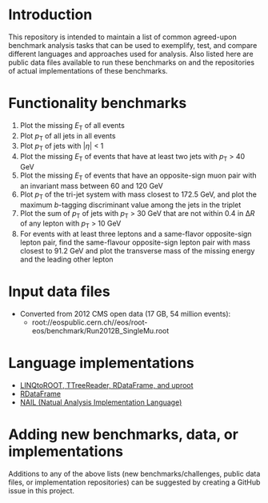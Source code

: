 Introduction
============
This repository is intended to maintain a list of common agreed-upon benchmark analysis tasks that can be used to exemplify, test, and compare different languages and approaches used for analysis. Also listed here are public data files available to run these benchmarks on and the repositories of actual implementations of these benchmarks.

Functionality benchmarks
========================

1. Plot the missing <i>E</i><sub>T</sub> of all events
1. Plot <i>p</i><sub>T</sub> of all jets in all events
1. Plot <i>p</i><sub>T</sub> of jets with |<i>η</i>| < 1
1. Plot the missing <i>E</i><sub>T</sub> of events that have at least two jets with <i>p</i><sub>T</sub> > 40 GeV
1. Plot the missing <i>E</i><sub>T</sub> of events that have an opposite-sign muon pair with an invariant mass between 60 and 120 GeV
1. Plot <i>p</i><sub>T</sub> of the tri-jet system with mass closest to 172.5 GeV, and plot the maximum <i>b</i>-tagging discriminant value among the jets in the triplet
1. Plot the sum of <i>p</i><sub>T</sub> of jets with <i>p</i><sub>T</sub> > 30 GeV that are not within 0.4 in Δ<i>R</i> of any lepton with <i>p</i><sub>T</sub> > 10 GeV
1. For events with at least three leptons and a same-flavor opposite-sign lepton pair, find the same-flavour opposite-sign lepton pair with mass closest to 91.2 GeV and plot the transverse mass of the missing energy and the leading other lepton

Input data files
================

* Converted from 2012 CMS open data (17 GB, 54 million events):
  * root://eospublic.cern.ch//eos/root-eos/benchmark/Run2012B_SingleMu.root

Language implementations
========================

* [LINQtoROOT, TTreeReader, RDataFrame, and uproot](https://github.com/gordonwatts/analysis-plot-comparison)
* [RDataFrame](https://github.com/stwunsch/opendata-benchmarks)
* [NAIL (Natual Analysis Implementation Language)](https://github.com/arizzi/nail/tree/master/benchmarks)

Adding new benchmarks, data, or implementations
===============================================

Additions to any of the above lists (new benchmarks/challenges, public data files, or implementation repositories) can be suggested by creating a GitHub issue in this project.
